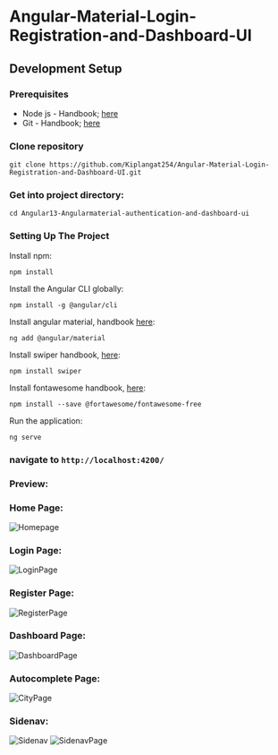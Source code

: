 # Angular-Material-Login-Registration-and-Dashboard-UI

## Development Setup

### Prerequisites

- Node js - Handbook; [here](https://git-scm.com/)
- Git - Handbook; [here](https://nodejs.org/en/)

### Clone repository

```
git clone https://github.com/Kiplangat254/Angular-Material-Login-Registration-and-Dashboard-UI.git
```

### Get into project directory:

```
cd Angular13-Angularmaterial-authentication-and-dashboard-ui
```

### Setting Up The Project

Install npm:

```
npm install 
```
Install the Angular CLI globally:

```
npm install -g @angular/cli
```

Install angular material, handbook [here](https://github.com/angular/components):

```
ng add @angular/material
```

Install swiper handbook, [here](https://github.com/nolimits4web/swiper):

```
npm install swiper
```

Install fontawesome handbook, [here](https://github.com/FortAwesome/Font-Awesome):

```
npm install --save @fortawesome/fontawesome-free

```

Run the application:

```
ng serve
```
### navigate to `http://localhost:4200/`

### Preview:
### Home Page:
![Homepage](https://user-images.githubusercontent.com/100850009/160275372-52dc575a-4bcf-4ef1-99fe-033ed0439721.PNG)
### Login Page:
![LoginPage](https://user-images.githubusercontent.com/100850009/160275393-449f1366-d19c-466f-b24e-0cc41ae9da7a.PNG)
### Register Page:
![RegisterPage](https://user-images.githubusercontent.com/100850009/160275396-fc220e19-b38c-40f1-851c-de1a7547582f.PNG)
### Dashboard Page:
![DashboardPage](https://user-images.githubusercontent.com/100850009/160275402-ca4b2ea9-59a4-46dc-a78d-d7934d50862b.PNG)
### Autocomplete Page:
![CityPage](https://user-images.githubusercontent.com/100850009/160275411-4304337e-39e5-4fc7-b5ff-b9eacabca2c4.PNG)
### Sidenav:
![Sidenav](https://user-images.githubusercontent.com/100850009/160275421-a7ca2ed5-a00e-4b61-8a7e-33f85b86be8c.PNG)
![SidenavPage](https://user-images.githubusercontent.com/100850009/160275670-6f627db8-b1e5-4505-b7a9-f22071b33167.PNG)

